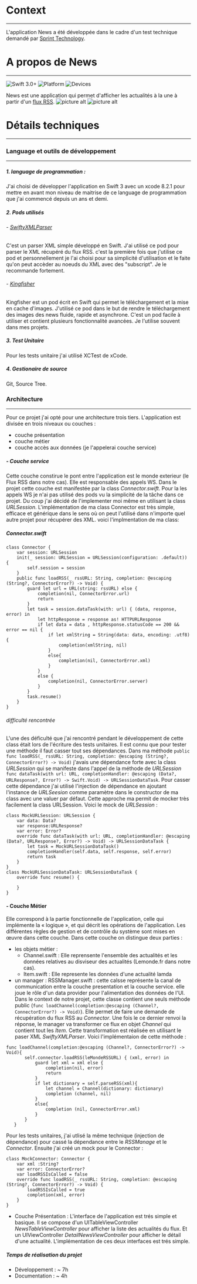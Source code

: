 # Context
- - - -
L'application News a été développée dans le cadre d'un test technique demandé par [Sprint Technology](http://www.sprintechnology.com/).
# A propos de News
- - - -
![Swift 3.0+](https://img.shields.io/badge/Swift-3.0+-orange.svg) ![Platform](https://img.shields.io/badge/platforms-iOS%2010.0+-333333.svg) ![Devices](https://img.shields.io/badge/Device-iPhone%20|%20iPad-333333.svg)

News est une application qui permet d'afficher les actualités à la une à partir d'un [flux RSS](http://www.lemonde.fr/rss/une.xml).
![picture alt](https://drive.google.com/uc?export=view&id=0Bz7VLJsUViniUEtIb2ZiMFpTakU "Liste des actualités") ![picture alt](https://drive.google.com/uc?export=view&id=0Bz7VLJsUViniZGhReHgtRFphM1E "Détails d'une actualité")
# Détails techniques
- - - -
### Language et outils de développement
---
##### 1. language de programmation :
J'ai choisi de développer l'application en Swift 3 avec un xcode 8.2.1 pour mettre en avant mon niveau de maitrise de ce language de programmation que j'ai commencé depuis un ans et demi.
##### 2. Pods utilisés
###### - [SwiftyXMLParser](https://github.com/yahoojapan/SwiftyXMLParser)
C'est un parser XML simple développé en Swift. J'ai utilisé ce pod pour parser le XML récupéré du flux RSS. c'est la première fois que j'utilise ce pod et personnellement je l'ai choisi pour sa simplicité d'utilisation et le faite qu'on peut accèder au noeuds du XML avec des "subscript". Je le recommande fortement.
###### - [Kingfisher](https://github.com/onevcat/Kingfisher)
Kingfisher est un pod écrit en Swift qui permet le téléchargement et la mise en cache d'images. J'utilisé ce pod dans le but de rendre le téléchargement des images des news fluide, rapide et asynchrone. C'est un pod facile à utiliser et contient plusieurs fonctionnalité avancées. Je l'utilise souvent dans mes projets. 
##### 3. Test Unitaire
Pour les tests unitaire j'ai utilisé XCTest de xCode.
##### 4. Gestionaire de source
Git, Source Tree.
### Architecture
---
Pour ce projet j'ai opté pour une architecture trois tiers. L'application est divisée en trois niveaux ou couches :
- couche présentation
- couche métier
- couche accès aux données (je l'appelerai couche service)
##### - Couche service
Cette couche constirue le pont entre l'application est le monde exterieur (le Flux RSS dans notre cas). Elle est responsable des appels WS. Dans le projet cette couche est manifestée par la class _Connector.swift_. Pour la les appels WS je n'ai pas utilisé des pods vu la simplicité de la tâche dans ce projet. Du coup j'ai décidé de l'implementer moi même en utilisant la class _URLSession_.
L'implémentation de ma class Connector est très simple, efficace et générique dans le sens où on peut l'utilisé dans n'importe quel autre projet pour récupérer des XML.
voici l'implmentation de ma class: 
##### Connector.swift
```
class Connector {
    var session: URLSession
    init(_ session: URLSession = URLSession(configuration: .default)) {
        self.session = session
    }
    public func loadRSS(_ rssURL: String, completion: @escaping (String?, ConnectorError?) -> Void) {
        guard let url = URL(string: rssURL) else {
            completion(nil, ConnectorError.url)
            return
        }
        let task = session.dataTask(with: url) { (data, response, error) in
            let httpResponse = response as! HTTPURLResponse
            if let data = data , httpResponse.statusCode == 200 && error == nil {
                if let xmlString = String(data: data, encoding: .utf8) {
                    completion(xmlString, nil)
                }
                else{
                    completion(nil, ConnectorError.xml)
                }
            }
            else {
                completion(nil, ConnectorError.server)
            }
        }
        task.resume()
    }
}
```
###### difficulté rencontrée
L'une des déficulté que j'ai rencontré pendant le développement de cette class était lors de l'écriture des tests unitaires. Il est connu que pour tester une méthode il faut casser tout ses dépendances. Dans ma méthode `public func loadRSS(_ rssURL: String, completion: @escaping (String?, ConnectorError?) -> Void)` j'avais une dépendance forte avec la class _URLSession_ qui se manifeste dans l'appel de la méthode de _URLSession_ `func dataTask(with url: URL, completionHandler: @escaping (Data?, URLResponse?, Error?) -> Swift.Void) -> URLSessionDataTask`. Pour casser cette dépendance j'ai utilisé l'injection de dépendance en ajoutant l'instance de _URLSeesion_ comme paramètre dans le constructor de ma class avec une valuer par défaut. Cette approche ma permit de mocker très facilement la class URLSession. 
Voici le mock de _URLSession_ :
```
class MockURLSession: URLSession {
    var data: Data?
    var response:URLResponse?
    var error: Error?
    override func dataTask(with url: URL, completionHandler: @escaping (Data?, URLResponse?, Error?) -> Void) -> URLSessionDataTask {
        let task = MockURLSessionDataTask()
        completionHandler(self.data, self.response, self.error)
        return task
    }
}
class MockURLSessionDataTask: URLSessionDataTask {
    override func resume() {

    }
}
```
#### - Couche Métier
Elle correspond à la partie fonctionnelle de l'application, celle qui implémente la « logique », et qui décrit les opérations de l'application. Les différentes règles de gestion et de contrôle du système sont mises en œuvre dans cette couche.
Dans cette couche on distingue deux parties :
- les objets métier : 
    * Channel.swift : Elle reprensente l'ensemble des actualités et les données relatives au disviseur des actualités (Lemonde.fr dans notre cas). 
    * Item.swift : Elle represente les données d'une actualité lamda
- un manager : RSSManager.swift : cette calsse représente la canal de communication entre la couche presentation et la couche service. elle joue le rôle d'un data provider pour l'alimentation des données de l'UI. Dans le context de notre projet, cette classe contient une seuls méthode public (`func loadChannel(completion:@escaping (Channel?, ConnectorError?) -> Void)`). Elle permet de faire une demande de récupération du flux RSS au _Connector_. Une fois le ce dernier renvoi la réponse, le manager va transformer ce flux en objet _Channel_ qui contient tout les _Item_. Cette transformation est réalisée en utilisant le paser XML _SwiftyXMLParser_.
 Voici l'implémentaion de cette mèthode : 
 ```
 func loadChannel(completion:@escaping (Channel?, ConnectorError?) -> Void){
        self.connector.loadRSS(leMondeRSSURL) { (xml, error) in
            guard let xml = xml else {
                completion(nil, error)
                return
            }
            if let dictionary = self.parseRSS(xml){
                let channel = Channel(dictionary: dictionary)
                completion (channel, nil)
            }
            else{
                completion (nil, ConnectorError.xml)
            }
        }
    }
 ```
Pour les tests unitaires, j'ai utlisé la même technique (injection de dépendance) pour cassé la dépendance entre le _RSSManage_ et le _Connector_. Ensuite j'ai créé un mock pour le Connector : 
```
class MockConnector: Connector {
    var xml :String?
    var error: ConnectorError?
    var loadRSSIsCalled = false
    override func loadRSS(_ rssURL: String, completion: @escaping (String?, ConnectorError?) -> Void) {
        loadRSSIsCalled = true
        completion(xml, error)
    }
}
```
- Couche Présentation : L'interface de l'application est trés simple et basique. Il se compose d'un UITableViewController _NewsTableViewController_ pour afficher la liste des actualités du flux. Et un UIViewController _DetailNewsViewController_ pour afficher le détail d'une actualité. L'implémentation de ces deux interfaces est trés simple.

##### Temps de réalisation du projet
- Développement : ~ 7h
- Documentation : ~ 4h